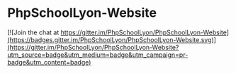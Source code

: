 # PhpSchoolLyon-Website

[![Join the chat at https://gitter.im/PhpSchoolLyon/PhpSchoolLyon-Website](https://badges.gitter.im/PhpSchoolLyon/PhpSchoolLyon-Website.svg)](https://gitter.im/PhpSchoolLyon/PhpSchoolLyon-Website?utm_source=badge&utm_medium=badge&utm_campaign=pr-badge&utm_content=badge)
